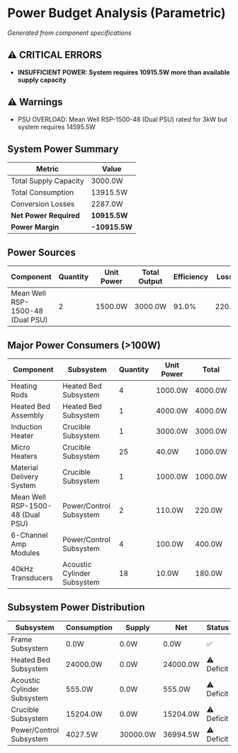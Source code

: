 # Power Budget Analysis (Parametric)

*Generated from component specifications*

## ⚠️ CRITICAL ERRORS
- **INSUFFICIENT POWER: System requires 10915.5W more than available supply capacity**

## ⚠️ Warnings
- PSU OVERLOAD: Mean Well RSP-1500-48 (Dual PSU) rated for 3kW but system requires 14595.5W

## System Power Summary
| Metric | Value |
|--------|-------|
| Total Supply Capacity | 3000.0W |
| Total Consumption | 13915.5W |
| Conversion Losses | 2287.0W |
| **Net Power Required** | **10915.5W** |
| **Power Margin** | **-10915.5W** |

## Power Sources
| Component | Quantity | Unit Power | Total Output | Efficiency | Losses |
|-----------|----------|------------|--------------|------------|--------|
| Mean Well RSP-1500-48 (Dual PSU) | 2 | 1500.0W | 3000.0W | 91.0% | 220.0W |

## Major Power Consumers (>100W)
| Component | Subsystem | Quantity | Unit Power | Total |
|-----------|-----------|----------|------------|-------|
| Heating Rods | Heated Bed Subsystem | 4 | 1000.0W | 4000.0W |
| Heated Bed Assembly | Heated Bed Subsystem | 1 | 4000.0W | 4000.0W |
| Induction Heater | Crucible Subsystem | 1 | 3000.0W | 3000.0W |
| Micro Heaters | Crucible Subsystem | 25 | 40.0W | 1000.0W |
| Material Delivery System | Crucible Subsystem | 1 | 1000.0W | 1000.0W |
| Mean Well RSP-1500-48 (Dual PSU) | Power/Control Subsystem | 2 | 110.0W | 220.0W |
| 6-Channel Amp Modules | Power/Control Subsystem | 4 | 100.0W | 400.0W |
| 40kHz Transducers | Acoustic Cylinder Subsystem | 18 | 10.0W | 180.0W |

## Subsystem Power Distribution
| Subsystem | Consumption | Supply | Net | Status |
|-----------|-------------|--------|-----|--------|
| Frame Subsystem | 0.0W | 0.0W | 0.0W | ✅ |
| Heated Bed Subsystem | 24000.0W | 0.0W | 24000.0W | ⚠️ Deficit |
| Acoustic Cylinder Subsystem | 555.0W | 0.0W | 555.0W | ⚠️ Deficit |
| Crucible Subsystem | 15204.0W | 0.0W | 15204.0W | ⚠️ Deficit |
| Power/Control Subsystem | 4027.5W | 30000.0W | 36994.5W | ⚠️ Deficit |